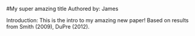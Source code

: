 #My super amazing title
Authored by: James

Introduction: This is the intro to my amazing new paper! Based on results from Smith (2009), DuPre (2012).
